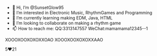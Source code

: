 - 👋 Hi, I’m @SunsetGlow95
- 👀 I’m interested in Electronic Music, RhythmGames and Programming
- 🌱 I’m currently learning making EDM, Java, HTML
- 💞️ I’m looking to collaborate on making a rhythm game
- 📫 How to reach me: QQ:3313147557 WeChat:mamamama12345--1

XOOOXOOXOXOXXOAO
XOOOXOOXOXOXXAAO

5❤️21

<!---
SunsetGlow95/SunsetGlow95 is a ✨ special ✨ repository because its `README.md` (this file) appears on your GitHub profile.
You can click the Preview link to take a look at your changes.
--->
